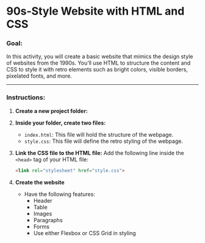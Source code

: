 # 90s-Style Website with HTML and CSS

### Goal:
In this activity, you will create a basic website that mimics the design style of websites from the 1990s. You’ll use HTML to structure the content and CSS to style it with retro elements such as bright colors, visible borders, pixelated fonts, and more.

---

### Instructions:

1. **Create a new project folder:**

2. **Inside your folder, create two files:**
   - `index.html`: This file will hold the structure of the webpage.
   - `style.css`: This file will define the retro styling of the webpage.

3. **Link the CSS file to the HTML file:**
   Add the following line inside the `<head>` tag of your HTML file:
   ```html
   <link rel="stylesheet" href="style.css">
   ```
4. **Create the website**
    - Have the following features:
        - Header
        - Table
        - Images
        - Paragraphs
        - Forms
        - Use either Flexbox or CSS Grid in styling